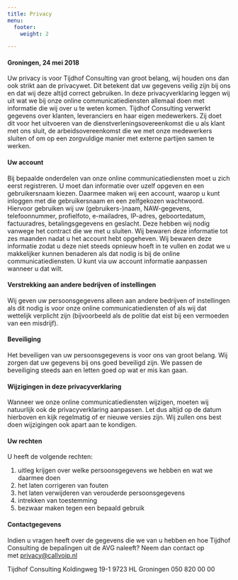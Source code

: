 ```yaml
---
title: Privacy
menu:
  footer:
    weight: 2

---
```

#### Groningen, 24 mei 2018

Uw privacy is voor Tijdhof Consulting van groot belang, wij houden ons dan ook strikt aan de privacywet. Dit betekent dat uw gegevens veilig zijn bij ons en dat wij deze altijd correct gebruiken. In deze privacyverklaring leggen wij uit wat we bij onze online communicatiediensten allemaal doen met informatie die wij over u te weten komen.
Tijdhof Consulting verwerkt gegevens over klanten, leveranciers en haar eigen medewerkers. Zij doet dit voor het uitvoeren van de dienstverleningsovereenkomst die u als klant met ons sluit, de arbeidsovereenkomst die we met onze medewerkers sluiten of om op een zorgvuldige manier met externe partijen samen te werken.

#### Uw account

Bij bepaalde onderdelen van onze online communicatiediensten moet u zich eerst registreren. U moet dan informatie over uzelf opgeven en een gebruikersnaam kiezen. Daarmee maken wij een account, waarop u kunt inloggen met die gebruikersnaam en een zelfgekozen wachtwoord.
Hiervoor gebruiken wij uw (gebruikers-)naam, NAW-gegevens, telefoonnummer, profielfoto, e-mailadres, IP-adres, geboortedatum, factuuradres, betalingsgegevens en geslacht.
Deze hebben wij nodig vanwege het contract die we met u sluiten. Wij bewaren deze informatie tot zes maanden nadat u het account hebt opgeheven.
Wij bewaren deze informatie zodat u deze niet steeds opnieuw hoeft in te vullen en zodat we u makkelijker kunnen benaderen als dat nodig is bij de online communicatiediensten. U kunt via uw account informatie aanpassen wanneer u dat wilt.

#### Verstrekking aan andere bedrijven of instellingen

Wij geven uw persoonsgegevens alleen aan andere bedrijven of instellingen als dit nodig is voor onze online communicatiediensten of als wij dat wettelijk verplicht zijn (bijvoorbeeld als de politie dat eist bij een vermoeden van een misdrijf).

#### Beveiliging

Het beveiligen van uw persoonsgegevens is voor ons van groot belang. Wij zorgen dat uw gegevens bij ons goed beveiligd zijn. We passen de beveiliging steeds aan en letten goed op wat er mis kan gaan.

#### Wijzigingen in deze privacyverklaring

Wanneer we onze online communicatiediensten wijzigen, moeten wij natuurlijk ook de privacyverklaring aanpassen. Let dus altijd op de datum hierboven en kijk regelmatig of er nieuwe versies zijn. Wij zullen ons best doen wijzigingen ook apart aan te kondigen.

#### Uw rechten

U heeft de volgende rechten:

1. uitleg krijgen over welke persoonsgegevens we hebben en wat we daarmee doen
2. het laten corrigeren van fouten
3. het laten verwijderen van verouderde persoonsgegevens
4. intrekken van toestemming
5. bezwaar maken tegen een bepaald gebruik

#### Contactgegevens

Indien u vragen heeft over de gegevens die we van u hebben en hoe Tijdhof Consulting de bepalingen uit de AVG naleeft? Neem dan contact op met [privacy@callvoip.nl](mailto:privacy@callvoip.nl)

Tijdhof Consulting
Koldingweg 19-1
9723 HL Groningen
050 820 00 00